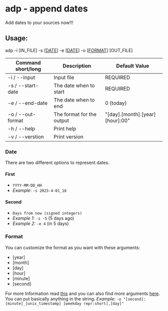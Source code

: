 # adp - append dates
Add dates to your sources now!!!
## Usage:
adp -i [IN_FILE] -s [[DATE](#date)] -e [[DATE](#date)] -o [[FORMAT](#format)] [OUT_FILE]

Command short/long | Description | Default Value
---|---|---
-i / --input | Input file | REQUIRED
-s / --start-date | The date when to start | REQUIRED
-e / --end-date | The date when to end | 0 (today)
-o / --out-format | The format for the output | "[day].[month].[year] [hour]:00"
-h / --help | Print help
-v / --verstion | Print version

### Date
There are two different options to represent dates.

#### First
- `YYYY-MM-DD_HH`
- _Example:_ `-s 2023-4-01_18`

#### Second
- `Days from now (signed integers)`
- _Example 1:_ `-s -5` (5 days ago)
- _Example 2:_ `-e 4` (in 5 days)


### Format
You can customize the format as you want with these arguments:

- [year]
- [month]
- [day]
- [hour]
- [minute]
- [second]

For more Information read [this](https://time-rs.github.io/book/api/format-description.html) and you can also find more arguments [here](https://docs.rs/time/0.3.20/time/format_description/modifier/index.html#structs). You can put basically anything in the string.
_Example:_ `-o "[second]:[minute]_[unix_timestamp] [weekday repr:short],[day]"`
